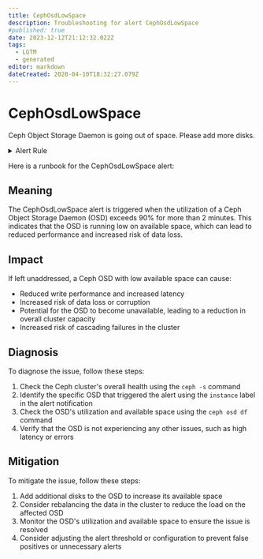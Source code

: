 ```yaml
---
title: CephOsdLowSpace
description: Troubleshooting for alert CephOsdLowSpace
#published: true
date: 2023-12-12T21:12:32.022Z
tags: 
  - LGTM
  - generated
editor: markdown
dateCreated: 2020-04-10T18:32:27.079Z
---
```


# CephOsdLowSpace

Ceph Object Storage Daemon is going out of space. Please add more disks.

<details>
  <summary>Alert Rule</summary>

{{% rule "ceph/ceph-internal.yml" "CephOsdLowSpace" %}}

{{% comment %}}

```yaml
alert: CephOsdLowSpace
expr: ceph_osd_utilization > 90
for: 2m
labels:
    severity: warning
annotations:
    summary: Ceph OSD low space (instance {{ $labels.instance }})
    description: |-
        Ceph Object Storage Daemon is going out of space. Please add more disks.
          VALUE = {{ $value }}
          LABELS = {{ $labels }}
    runbook: https://github.com/srerun/prometheus-alerts/blob/main/content/runbooks/ceph-internal/CephOsdLowSpace.md

```

{{% /comment %}}

</details>


Here is a runbook for the CephOsdLowSpace alert:

## Meaning

The CephOsdLowSpace alert is triggered when the utilization of a Ceph Object Storage Daemon (OSD) exceeds 90% for more than 2 minutes. This indicates that the OSD is running low on available space, which can lead to reduced performance and increased risk of data loss.

## Impact

If left unaddressed, a Ceph OSD with low available space can cause:

* Reduced write performance and increased latency
* Increased risk of data loss or corruption
* Potential for the OSD to become unavailable, leading to a reduction in overall cluster capacity
* Increased risk of cascading failures in the cluster

## Diagnosis

To diagnose the issue, follow these steps:

1. Check the Ceph cluster's overall health using the `ceph -s` command
2. Identify the specific OSD that triggered the alert using the `instance` label in the alert notification
3. Check the OSD's utilization and available space using the `ceph osd df` command
4. Verify that the OSD is not experiencing any other issues, such as high latency or errors

## Mitigation

To mitigate the issue, follow these steps:

1. Add additional disks to the OSD to increase its available space
2. Consider rebalancing the data in the cluster to reduce the load on the affected OSD
3. Monitor the OSD's utilization and available space to ensure the issue is resolved
4. Consider adjusting the alert threshold or configuration to prevent false positives or unnecessary alerts